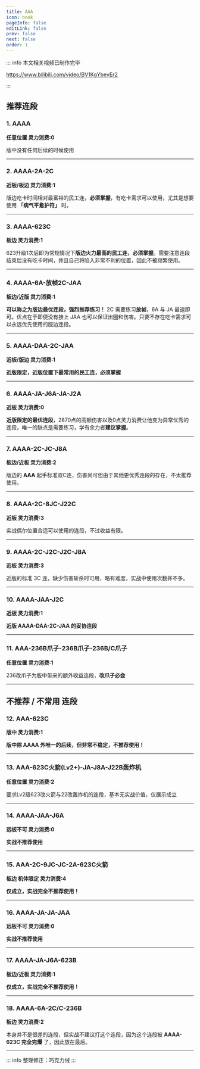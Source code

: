 ```yaml
---
title: AAA
icon: book
pageInfo: false
editLink: false
prev: false
next: false
order: 1
---
```


::: info 本文相关视频已制作完毕

https://www.bilibili.com/video/BV1KgYbevEr2

<BiliBili bvid="BV1KgYbevEr2" width="60%" ratio="4:3"/>

:::

## **推荐连段**

### 1. **AAAA**
**任意位置 灵力消费:0**

<BiliBili aid="112926534929118" cid="500001642777526" width="50%" ratio="4:3"/>

版中没有任何后续的时候使用

---

### 2. **AAAA-2A-2C**
**近板/板边 灵力消费:1**

<BiliBili aid="112926534929118" cid="500001642756419" width="50%" ratio="4:3"/>

版边吃卡时间相对最富裕的民工连，**必须掌握**，有吃卡需求可以使用，尤其是想要使用 **「病气平愈护符」** 时。

---

### 3. **AAAA-623C**
**板边 灵力消费:1**

<BiliBili aid="112926534929118" cid="500001642884001" width="50%" ratio="4:3"/>

623升级1次后即为常规情况下**版边火力最高的民工连，必须掌握**。需要注意连段结束后没有吃卡时间，并且自己将陷入非常不利的位置，因此不被频繁使用。

---

### 4. **AAAA-6A-放帧2C-JAA**
**板边/近版 灵力消费:1**

<BiliBili aid="112926534929118" cid="500001642885932" width="50%" ratio="4:3"/>

**可以称之为版边最优连段，强烈推荐练习！** 2C 需要练习**放帧**，6A 与 JA 最速即可。优点在于即便没有接上 JAA 也可以保证出圈和伤害。只要不存在吃卡需求可以永远优先使用的版边连段。

---

### 5. **AAAA-DAA-2C-JAA**
**近板/版边 灵力消费:1**

<BiliBili aid="112926534929118" cid="500001642908705" width="50%" ratio="4:3"/>

**近版限定，近版位置下最常用的民工连，必须掌握**

---

### 6. **AAAA-JA-J6A-JA-J2A**
**近板 灵力消费:0**

<BiliBili aid="112926534929118" cid="500001642892199" width="50%" ratio="4:3"/>

**近版限定的最优连段**，2870点的高额伤害以及0点灵力消费让他变为异常优秀的连段，唯一的缺点是需要练习，学有余力者**建议掌握**。

---

### 7. **AAAA-2C-JC-J8A**
**板边/近板 灵力消费:2**

<BiliBili aid="112926534929118" cid="500001642873106" width="50%" ratio="4:3"/>

版边的 **AAA** 起手标准双C连，伤害尚可但由于其他更优秀连段的存在，不太推荐使用。

---

### 8. **AAAA-2C-8JC-J22C**
**近板 灵力消费:3**

<BiliBili aid="112926534929118" cid="500001642891517" width="50%" ratio="4:3"/>

实战偶尔位置合适可以使用的连段，不过收益有限。

---

### 9. **AAAA-2C-J2C-J2C-J8A**
**近板 灵力消费:3**

<BiliBili aid="112926534929118" cid="500001642893596" width="50%" ratio="4:3"/>

近版的标准 3C 连，缺少伤害斩杀时可用，略有难度，实战中使用次数并不多。

---

### 10. **AAAA-JAA-J2C**
**近板 灵力消费:1**

<BiliBili aid="112926534929118" cid="500001642910678" width="50%" ratio="4:3"/>

**近版 AAAA-DAA-2C-JAA 的妥协连段**

---

### 11. **AAA-236B爪子-236B爪子-236B/C爪子**
**任意位置 灵力消费:1**

<BiliBili aid="112926534929118" cid="500001642728290" width="50%" ratio="4:3"/>

236改爪子为版中带来的额外收益连段，**改爪子必会**

---

## **不推荐 / 不常用** 连段


### 12. **AAA-623C**
**版中 灵力消费:1**

<BiliBili aid="112926534929118" cid="500001643030631" width="50%" ratio="4:3"/>

**版中除 AAAA 外唯一的后续，但非常不稳定，不推荐使用！**

---

### 13. **AAA-623C火箭(Lv2+)-JA-J8A-J22B轰炸机**
**任意位置 灵力消费:2**

<BiliBili aid="112926534929118" cid="500001642728428" width="50%" ratio="4:3"/>

要求Lv2级623改火箭与22改轰炸机的连段，基本无实战价值，仅展示成立

---

### 14. **AAAA-JAA-J6A**
**远板不可 灵力消费:0**


<BiliBili aid="112926534929118" cid="500001642762145" width="50%" ratio="4:3"/>

**实战不推荐使用**

---

### 15. **AAA-2C-9JC-JC-2A-623C火箭**
**板边 机体限定 灵力消费:4**

<BiliBili aid="112926534929118" cid="500001642775517" width="50%" ratio="4:3"/>

**仅成立，实战完全不推荐使用！**

---

### 16. **AAAA-JA-JA-JAA**
**远板不可 灵力消费:0**

<BiliBili aid="112926534929118" cid="500001642812539" width="50%" ratio="4:3"/>

**实战不推荐使用**

---

### 17. **AAAA-JA-J6A-623B**
**板边/近板 灵力消费:1**

<BiliBili aid="112926534929118" cid="500001642816258" width="50%" ratio="4:3"/>

**仅成立，实战完全不推荐使用！**

---

### 18. **AAAA-6A-2C/C-236B**
**板边 灵力消费:2**

<BiliBili aid="112926534929118" cid="500001642881232" width="50%" ratio="4:3"/>

本身并不是很差的连段，但实战不建议打这个连段，因为这个连段被 **AAAA-623C 完全完爆** 了，因此放在最后。

---


::: info
整理修正：巧克力绒
:::